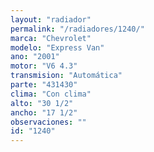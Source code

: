 ```yaml
---
layout: "radiador"
permalink: "/radiadores/1240/"
marca: "Chevrolet"
modelo: "Express Van"
ano: "2001"
motor: "V6 4.3"
transmision: "Automática"
parte: "431430"
clima: "Con clima"
alto: "30 1/2"
ancho: "17 1/2"
observaciones: ""
id: "1240"
---
```


